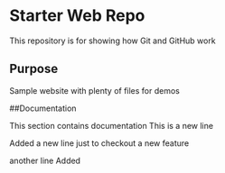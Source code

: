 # Starter Web Repo

This repository is for showing how Git and GitHub work

## Purpose

Sample website with plenty of files for demos

##Documentation

This section contains documentation
This is a new line


Added a new line just to checkout a new feature



another line Added